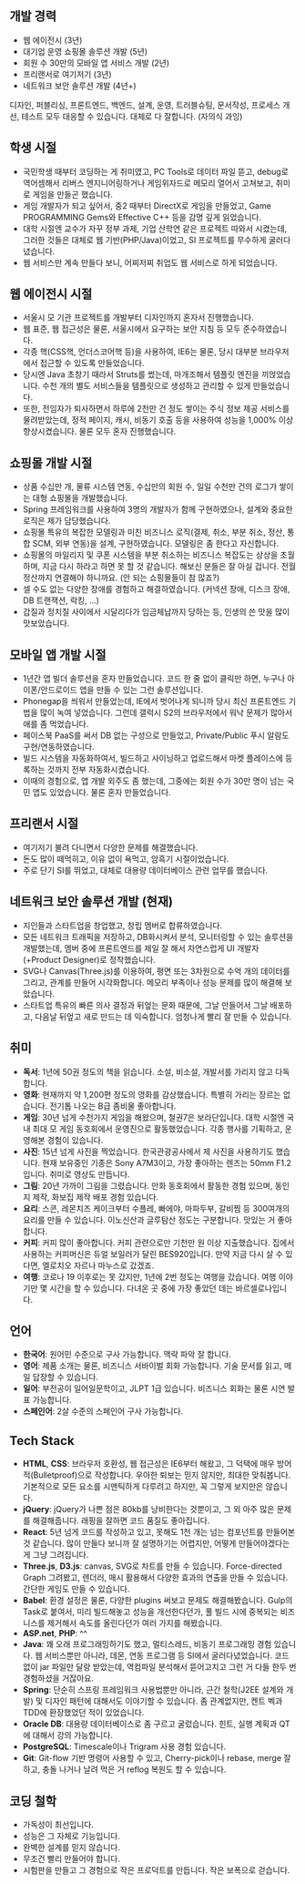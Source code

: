 ## 개발 경력

- 웹 에이전시 (3년)
- 대기업 운영 쇼핑몰 솔루션 개발 (5년)
- 회원 수 30만의 모바일 앱 서비스 개발 (2년)
- 프리랜서로 여기저기 (3년)
- 네트워크 보안 솔루션 개발 (4년+)

디자인, 퍼블리싱, 프론트엔드, 백엔드, 설계, 운영, 트러블슈팅, 문서작성, 프로세스 개선, 테스트 모두 대응할 수 있습니다. 대체로 다 잘합니다. (자의식 과잉)

## 학생 시절

- 국민학생 때부터 코딩하는 게 취미였고, PC Tools로 데이터 파일 뜯고, debug로 역어셈해서 리버스 엔지니어링하거나 게임위자드로 메모리 열어서 고쳐보고, 취미로 게임을 만들곤 했습니다.
- 게임 개발자가 되고 싶어서, 중2 때부터 DirectX로 게임을 만들었고, Game PROGRAMMING Gems와 Effective C++ 등을 감명 깊게 읽었습니다.
- 대학 시절엔 교수가 자꾸 정부 과제, 기업 산학연 같은 프로젝트 따와서 시켰는데, 그러한 것들은 대체로 웹 기반(PHP/Java)이었고, SI 프로젝트를 무수하게 굴러다녔습니다.
- 웹 서비스만 계속 만들다 보니, 어찌저찌 취업도 웹 서비스로 하게 되었습니다.

## 웹 에이전시 시절

- 서울시 모 기관 프로젝트를 개발부터 디자인까지 혼자서 진행했습니다.
- 웹 표준, 웹 접근성은 물론, 서울시에서 요구하는 보안 지침 등 모두 준수하였습니다.
- 각종 핵(CSS핵, 언더스코어핵 등)을 사용하여, IE6는 물론, 당시 대부분 브라우저에서 접근할 수 있도록 만들었습니다.
- 당시엔 Java 초창기 때라서 Struts를 썼는데, 마개조해서 템플릿 엔진을 끼얹었습니다. 수천 개의 별도 서비스들을 템플릿으로 생성하고 관리할 수 있게 만들었습니다.
- 또한, 전임자가 퇴사하면서 하루에 2천만 건 정도 쌓이는 주식 정보 제공 서비스를 물려받았는데, 정적 페이지, 캐시, 비동기 호출 등을 사용하여 성능을 1,000% 이상 향상시켰습니다. 물론 모두 혼자 진행했습니다.

## 쇼핑몰 개발 시절

- 상품 수십만 개, 물류 시스템 연동, 수십만의 회원 수, 일일 수천만 건의 로그가 쌓이는 대형 쇼핑몰을 개발했습니다.
- Spring 프레임워크를 사용하여 3명의 개발자가 함께 구현하였으나, 설계와 중요한 로직은 제가 담당했습니다.
- 쇼핑몰 특유의 복잡한 모델링과 미친 비즈니스 로직(결제, 취소, 부분 취소, 정산, 통합 SCM, 외부 연동)을 설계, 구현하였습니다. 모델링은 좀 한다고 자신합니다.
- 쇼핑몰의 마일리지 및 쿠폰 시스템을 부분 취소하는 비즈니스 복잡도는 상상을 초월하며, 지금 다시 하라고 하면 못 할 것 같습니다. 해보신 분들은 잘 아실 겁니다. 전월 정산까지 연결해야 하니까요. (안 되는 쇼핑몰들이 참 많죠?)
- 셀 수도 없는 다양한 장애를 경험하고 해결하였습니다. (커넥션 장애, 디스크 장애, DB 트랜잭션, 락킹, ...)
- 갑질과 정치질 사이에서 시달리다가 임금체납까지 당하는 등, 인생의 쓴 맛을 많이 맛보았습니다.

## 모바일 앱 개발 시절

- 1년간 앱 빌더 솔루션을 혼자 만들었습니다. 코드 한 줄 없이 클릭만 하면, 누구나 아이폰/안드로이드 앱을 만들 수 있는 그런 솔루션입니다.
- Phonegap을 씌워서 만들었는데, IE에서 벗어나게 되니까 당시 최신 프론트엔드 기법을 많이 녹여 넣었습니다. 그런데 갤럭시 S2의 브라우저에서 워낙 문제가 많아서 애를 좀 먹었습니다.
- 페이스북 PaaS를 써서 DB 없는 구성으로 만들었고, Private/Public 푸시 알람도 구현/연동하였습니다.
- 빌드 시스템을 자동화하여서, 빌드하고 사이닝하고 업로드해서 마켓 플레이스에 등록하는 것까지 전부 자동화시켰습니다.
- 이때의 경험으로, 앱 개발 외주도 좀 했는데, 그중에는 회원 수가 30만 명이 넘는 국민 앱도 있었습니다. 물론 혼자 만들었습니다.

## 프리랜서 시절

- 여기저기 불려 다니면서 다양한 문제를 해결했습니다.
- 돈도 많이 떼먹히고, 이유 없이 욕먹고, 암흑기 시절이었습니다.
- 주로 단기 SI를 뛰었고, 대체로 대용량 데이터베이스 관련 업무를 했습니다.

## 네트워크 보안 솔루션 개발 (현재)

- 지인들과 스타트업을 창업했고, 창립 멤버로 합류하였습니다.
- 모든 네트워크 트래픽을 저장하고, DB화시켜서 분석, 모니터링할 수 있는 솔루션을 개발했는데, 멤버 중에 프론트엔드를 제일 잘 해서 자연스럽게 UI 개발자(+Product Designer)로 정착했습니다.
- SVG나 Canvas(Three.js)를 이용하여, 평면 또는 3차원으로 수억 개의 데이터를 그리고, 관계를 만들어 시각화합니다. 메모리 부족이나 성능 문제를 많이 해결해 보았습니다.
- 스타트업 특유의 빠른 의사 결정과 뒤엎는 문화 때문에, 그날 만들어서 그날 배포하고, 다음날 뒤엎고 새로 만드는 데 익숙합니다. 엄청나게 빨리 잘 만들 수 있습니다.

## 취미

- **독서**: 1년에 50권 정도의 책을 읽습니다. 소설, 비소설, 개발서를 가리지 않고 다독합니다.
- **영화**: 현재까지 약 1,200편 정도의 영화를 감상했습니다. 특별히 가리는 장르는 없습니다. 전기톱 나오는 B급 좀비물 좋아합니다.
- **게임**: 30년 넘게 수천가지 게임을 해왔으며, 철권7은 보라단입니다. 대학 시절엔 국내 최대 모 게임 동호회에서 운영진으로 활동했었습니다. 각종 행사를 기획하고, 운영해본 경험이 있습니다.
- **사진**: 15년 넘게 사진을 찍었습니다. 한국관광공사에서 제 사진을 사용하기도 했습니다. 현재 보유중인 기종은 Sony A7M3이고, 가장 좋아하는 렌즈는 50mm F1.2입니다. 취미로 영상도 만듭니다.
- **그림**: 20년 가까이 그림을 그렸습니다. 만화 동호회에서 활동한 경험 있으며, 동인지 제작, 화보집 제작 배포 경험 있습니다.
- **요리**: 스콘, 레몬치즈 케이크부터 수플레, 빠에야, 마파두부, 갈비찜 등 300여개의 요리를 만들 수 있습니다. 이노신산과 글루탐산 정도는 구분합니다. 맛있는 거 좋아합니다.
- **커피**: 커피 많이 좋아합니다. 커피 관련으로만 기천만 원 이상 지출했습니다. 집에서 사용하는 커피머신은 듀얼 보일러가 달린 BES920입니다. 만약 지금 다시 살 수 있다면, 엘로치오 자르나 마누스로 갔겠죠.
- **여행**: 코로나 19 이후로는 못 갔지만, 1년에 2번 정도는 여행을 갔습니다. 여행 이야기만 몇 시간을 할 수 있습니다. 다녀온 곳 중에 가장 좋았던 데는 바르셀로나입니다.

## 언어

- **한국어**: 원어민 수준으로 구사 가능합니다. 맥락 파악 잘 합니다.
- **영어**: 제품 소개는 물론, 비즈니스 서바이벌 회화 가능합니다. 기술 문서를 읽고, 메일 답장할 수 있습니다.
- **일어**: 부전공이 일어일문학이고, JLPT 1급 있습니다. 비즈니스 회화는 물론 시연 발표 가능합니다.
- **스페인어**: 2살 수준의 스페인어 구사 가능합니다.

## Tech Stack

- **HTML**, **CSS**: 브라우저 호환성, 웹 접근성은 IE6부터 해왔고, 그 덕택에 매우 방어적(Bulletproof)으로 작성합니다. 우아한 퇴보는 믿지 않지만, 최대한 맞춰봅니다. 기본적으로 모든 요소를 시맨틱하게 다루려고 하지만, 꼭 그렇게 보지만은 않습니다.
- **jQuery**: jQuery가 나쁜 점은 80kb를 낭비한다는 것뿐이고, 그 외 아주 많은 문제를 해결해줍니다. 래핑을 잘하면 코드 품질도 좋아집니다.
- **React**: 5년 넘게 코드를 작성하고 있고, 못해도 1천 개는 넘는 컴포넌트를 만들어본 것 같습니다. 많이 만들다 보니까 잘 설명하기는 어렵지만, 어떻게 만들어야겠다는 게 그냥 그려집니다.
- **Three.js**, **D3.js**: canvas, SVG로 차트를 만들 수 있습니다. Force-directed Graph 그려봤고, 렌더러, 매시 활용해서 다양한 효과의 연출을 만들 수 있습니다. 간단한 게임도 만들 수 있습니다.
- **Babel**: 환경 설정은 물론, 다양한 plugins 써보고 문제도 해결해봤습니다. Gulp의 Task로 붙여서, 미리 빌드해놓고 성능을 개선한다던가, 풀 빌드 시에 중복되는 비즈니스를 제거해서 속도를 올린다던가 여러 가지를 해봤습니다.
- **ASP.net**, **PHP**: ^^
- **Java**: 꽤 오래 프로그래밍하기도 했고, 멀티스레드, 비동기 프로그래밍 경험 있습니다. 웹 서비스뿐만 아니라, 데몬, 연동 프로그램 등 SI에서 굴러다녔었습니다. 코드 없이 jar 파일만 달랑 받았는데, 역컴파일 분석해서 뜯어고치고 그런 거 다들 한두 번 경험하셨을 거잖아요.
- **Spring**: 단순히 스프링 프레임워크 사용법뿐만 아니라, 근간 철학(J2EE 설계와 개발) 및 디자인 패턴에 대해서도 이야기할 수 있습니다. 좀 관계없지만, 켄트 벡과 TDD에 환장했었던 적이 있었습니다.
- **Oracle DB**: 대용량 데이터베이스로 좀 구르고 굴렀습니다. 힌트, 실행 계획과 QT에 대해서 강의 가능합니다.
- **PostgreSQL**: Timescale이나 Trigram 사용 경험 있습니다.
- **Git**: Git-flow 기반 명령어 사용할 수 있고, Cherry-pick이나 rebase, merge 잘하고, 충돌 나거나 날려 먹은 거 reflog 복원도 할 수 있습니다.

## 코딩 철학

- 가독성이 최선입니다.
- 성능은 그 자체로 기능입니다.
- 완벽한 설계를 믿지 않습니다.
- 무조건 빨리 만들어야 합니다.
- 시험판을 만들고 그 경험으로 작은 프로덕트를 만듭니다. 작은 보폭으로 걷습니다.
